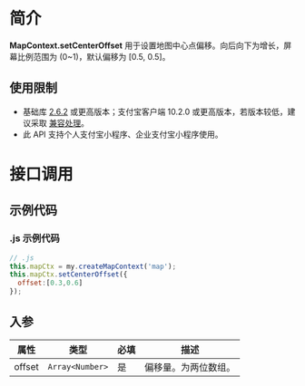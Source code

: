 
# 简介
**MapContext.setCenterOffset** 用于设置地图中心点偏移。向后向下为增长，屏幕比例范围为 (0~1)，默认偏移为 [0.5, 0.5]。

## 使用限制

- 基础库 [2.6.2](https://opendocs.alipay.com/mini/01iq3i) 或更高版本；支付宝客户端 10.2.0 或更高版本，若版本较低，建议采取 [兼容处理](https://opendocs.alipay.com/mini/framework/compatibility)。
- 此 API 支持个人支付宝小程序、企业支付宝小程序使用。

# 接口调用

## 示例代码

### .js 示例代码
```javascript
// .js
this.mapCtx = my.createMapContext('map');
this.mapCtx.setCenterOffset({
  offset:[0.3,0.6]
});
```

## 入参
| **属性** | **类型** | **必填** | **描述** |
| --- | --- | --- | --- |
| offset | `Array<Number>` | 是 | 偏移量。为两位数组。 |

